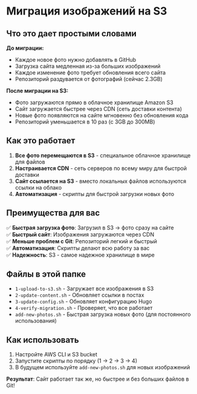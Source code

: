 # Миграция изображений на S3

## Что это дает простыми словами

**До миграции:**
- Каждое новое фото нужно добавлять в GitHub
- Загрузка сайта медленная из-за больших изображений
- Каждое изменение фото требует обновления всего сайта
- Репозиторий раздувается от фотографий (сейчас 2.3GB)

**После миграции на S3:**
- Фото загружаются прямо в облачное хранилище Amazon S3
- Сайт загружается быстрее через CDN (сеть доставки контента)
- Новые фото появляются на сайте мгновенно без обновления кода
- Репозиторий уменьшается в 10 раз (с 3GB до 300MB)

## Как это работает

1. **Все фото перемещаются в S3** - специальное облачное хранилище для файлов
2. **Настраивается CDN** - сеть серверов по всему миру для быстрой доставки
3. **Сайт ссылается на S3** - вместо локальных файлов используются ссылки на облако
4. **Автоматизация** - скрипты для быстрой загрузки новых фото

## Преимущества для вас

✅ **Быстрая загрузка фото**: Загрузил в S3 → фото сразу на сайте  
✅ **Быстрый сайт**: Изображения загружаются через CDN  
✅ **Меньше проблем с Git**: Репозиторий легкий и быстрый  
✅ **Автоматизация**: Скрипты делают всю работу за вас  
✅ **Надежность**: S3 - самое надежное хранилище в мире  

## Файлы в этой папке

- `1-upload-to-s3.sh` - Загружает все изображения в S3
- `2-update-content.sh` - Обновляет ссылки в постах
- `3-update-config.sh` - Обновляет конфигурацию Hugo
- `4-verify-migration.sh` - Проверяет, что все работает
- `add-new-photos.sh` - Быстрая загрузка новых фото (для постоянного использования)

## Как использовать

1. Настройте AWS CLI и S3 bucket
2. Запустите скрипты по порядку (1 → 2 → 3 → 4)
3. В будущем используйте `add-new-photos.sh` для новых изображений

**Результат**: Сайт работает так же, но быстрее и без больших файлов в Git!